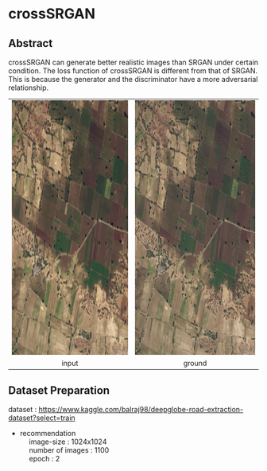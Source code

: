 # crossSRGAN

## Abstract
crossSRGAN can generate better realistic images than SRGAN under certain condition.
The loss function of crossSRGAN is different from that of SRGAN.
This is because the generator and the discriminator have a more adversarial relationship.

<table>
   <tr>
    <td><img src="images/input.png" width=512 height=512></td>
    <td><img src="images/ground.png" width=512 height=512></td>
   </tr>
   <tr>
    <td align="center">input</td>
    <td align="center">ground</td>
   </tr>
  </table>

## Dataset Preparation <br>
dataset : https://www.kaggle.com/balraj98/deepglobe-road-extraction-dataset?select=train
- recommendation <br>
&emsp; image-size : 1024x1024 <br>
&emsp; number of images : 1100 <br>
&emsp; epoch : 2

